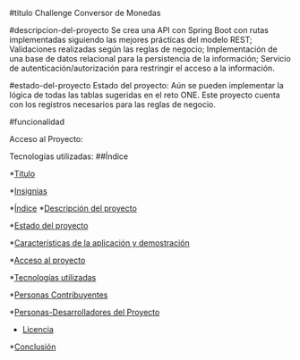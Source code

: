 
#titulo
Challenge Conversor de Monedas

#descripcion-del-proyecto
Se crea una API con Spring Boot con rutas implementadas siguiendo las mejores prácticas del modelo REST;
Validaciones realizadas según las reglas de negocio;
Implementación de una base de datos relacional para la persistencia de la información;
Servicio de autenticación/autorización para restringir el acceso a la información.

#estado-del-proyecto
Estado del proyecto: Aún se pueden implementar la lógica de todas las tablas sugeridas en el reto ONE. Este proyecto
cuenta con los registros necesarios para las reglas de negocio.

#funcionalidad


Acceso al Proyecto:

Tecnologías utilizadas:
##Índice

*[Título](#Título)

*[Insignias](#insignias)

*[Índice](#índice)
*[Descripción del proyecto](#descripción-del-proyecto)

*[Estado del proyecto](#Estado-del-proyecto)

*[Características de la aplicación y demostración](#Características-de-la-aplicación-y-demostración)

*[Acceso al proyecto](#acceso-proyecto)

*[Tecnologías utilizadas](#tecnologías-utilizadas)

*[Personas Contribuyentes](#personas-contribuyentes)

*[Personas-Desarrolladores del Proyecto](#personas-desarrolladores)

* [Licencia](#licencia)

*[Conclusión](#conclusión)
